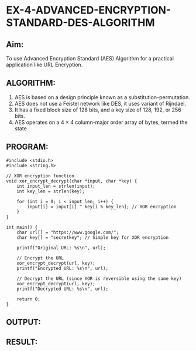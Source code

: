 # EX-4-ADVANCED-ENCRYPTION-STANDARD-DES-ALGORITHM

## Aim:
  To use Advanced Encryption Standard (AES) Algorithm for a practical application like URL Encryption.

## ALGORITHM: 
  1. AES is based on a design principle known as a substitution–permutation. 
  2. AES does not use a Feistel network like DES, it uses variant of Rijndael. 
  3. It has a fixed block size of 128 bits, and a key size of 128, 192, or 256 bits. 
  4. AES operates on a 4 × 4 column-major order array of bytes, termed the state

## PROGRAM: 
```
#include <stdio.h>
#include <string.h>

// XOR encryption function
void xor_encrypt_decrypt(char *input, char *key) {
    int input_len = strlen(input);
    int key_len = strlen(key);

    for (int i = 0; i < input_len; i++) {
        input[i] = input[i] ^ key[i % key_len]; // XOR encryption
    }
}

int main() {
    char url[] = "https://www.google.com/";
    char key[] = "secretkey"; // Simple key for XOR encryption

    printf("Original URL: %s\n", url);

    // Encrypt the URL
    xor_encrypt_decrypt(url, key);
    printf("Encrypted URL: %s\n", url);

    // Decrypt the URL (since XOR is reversible using the same key)
    xor_encrypt_decrypt(url, key);
    printf("Decrypted URL: %s\n", url);

    return 0;
}
```
## OUTPUT:
## RESULT: 
